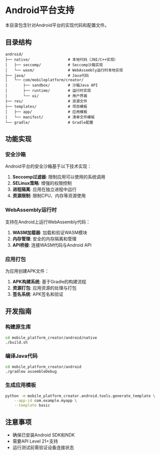 # Android平台支持

本目录包含针对Android平台的实现代码和配置文件。

## 目录结构

```
android/
├── native/                 # 本地代码（JNI/C++实现）
│   ├── seccomp/            # Seccomp沙箱实现
│   └── wasm/               # WebAssembly运行时本地实现
├── java/                   # Java代码
│   └── com/mobileplatform/creator/
│       ├── sandbox/        # 沙箱Java API
│       ├── runtime/        # 运行时实现
│       └── ui/             # 用户界面
├── res/                    # 资源文件
├── templates/              # 项目模板
│   ├── app/                # 应用模板
│   └── manifest/           # 清单文件模板
└── gradle/                 # Gradle配置
```

## 功能实现

### 安全沙箱

Android平台的安全沙箱基于以下技术实现：

1. **Seccomp过滤器**: 限制应用可以使用的系统调用
2. **SELinux策略**: 增强的权限控制
3. **进程隔离**: 应用在独立进程中运行
4. **资源限制**: 限制CPU、内存等资源使用

### WebAssembly运行时

支持在Android上运行WebAssembly代码：

1. **WASM加载器**: 加载和验证WASM模块
2. **内存管理**: 安全的内存隔离和管理
3. **API桥接**: 连接WASM代码与Android API

### 应用打包

为应用创建APK文件：

1. **APK构建系统**: 基于Gradle的构建流程
2. **资源打包**: 应用资源的处理与打包
3. **签名系统**: APK签名和验证

## 开发指南

### 构建原生库

```bash
cd mobile_platform_creator/android/native
./build.sh
```

### 编译Java代码

```bash
cd mobile_platform_creator/android
./gradlew assembleDebug
```

### 生成应用模板

```bash
python -m mobile_platform_creator.android.tools.generate_template \
    --app-id com.example.myapp \
    --template basic
```

## 注意事项

- 确保已安装Android SDK和NDK
- 需要API Level 21+支持
- 运行测试前需验证设备连接状态 